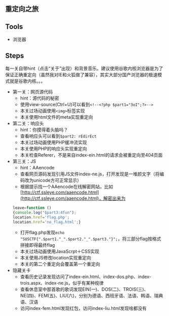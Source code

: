 ## 重定向之旅

## Tools
- 浏览器

## Steps
每一关自带hint（点击“关于”出现）和背景音乐。建议使用谷歌内核浏览器是为了保证正确重定向（虽然我对IE和火狐做了兼容），其实大部分国产浏览器的极速模式就是谷歌内核。。。
- 第一关：网页源代码
	- hint：源代码的秘密
	- 使用view-source(Ctrl+U)可以看到`<!--<?php $part1="3oI";?>-->`
	- 本关过场动画使用`<img>`标签实现
	- 本关使用html文件的meta实现重定向
- 第二关：响应头
	- hint：你摸得着头脑吗？
	- 查看响应头可以看到`$part2: rEdirEct`
	- 本关过场动画使用PHP缓冲流实现
	- 本关使用PHP的响应头实现重定向
	- 本关检查Referer，不是来自index-ein.html的请求会被重定向至404页面
- 第三关：JS
	- hint：AAencode
	- 查看网页源码发现引用JS文件index-ne.js，打开发现是一堆颜文字（将编码改为unicode方可正常显示）
	- 根据提示找一个AAencode在线解密网站，比如[http://ctf.ssleye.com/aaencode.html](http://ctf.ssleye.com/aaencode.html)，解密出来为
	```JavaScript
	leave=function ()
	{console.log("$part3:4fun");
	location.href='flag.php';
	location.href='no_flag.html';}
	```
	- 打开flag.php发现`echo "SUSCTF{".$part1."_".$part2."_".$part3."}";`，将三部分flag按格式拼接即得最终flag
	- 本关过场动画使用JavaScrpt＋CSS实现
	- 本关使用JS修改location实现重定向
	- 本关的第二个重定向会覆盖第一个重定向
- 隐藏关卡
	- 查看历史记录发现访问了index-ein.html、index-dos.php、index-trois.aspx、index-ne.js，似乎有某种规律
	- 查看休息室中那首歌的歌词发现EIN(一)、DOS(二)、TROIS(三)、NE(四)、FEM(五)、LIU(六)，分别为德语、西班牙语、法语、韩语、瑞典语、汉语
	- 访问index-fem.html发现红包，访问index-liu.html发现啥都没有
